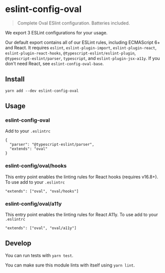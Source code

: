 # eslint-config-oval

> Complete Oval ESlint configuration. Batteries included.

We export 3 ESLint configurations for your usage.

Our default export contains all of our ESLint rules, including ECMAScript 6+ and React. It requires `eslint`, `eslint-plugin-import`, `eslint-plugin-react`, `eslint-plugin-react-hooks`, `@typescript-eslint/eslint-plugin`, `@typescript-eslint/parser`, `typescript`, and `eslint-plugin-jsx-a11y`. If you don't need React, see `eslint-config-oval-base`.

## Install

```
yarn add --dev eslint-config-oval
```

## Usage

### eslint-config-oval

Add to your `.eslintrc`
```
{
  "parser": "@typescript-eslint/parser",
  "extends": "oval"
}
```

### eslint-config/oval/hooks

This entry point enables the linting rules for React hooks (requires v16.8+).
To use add to your `.eslintrc`
```
"extends": ["oval", "oval/hooks"]
```

### eslint-config/oval/a11y

This entry point enables the linting rules for React A11y.
To use add to your `.eslintrc`
```
"extends": ["oval", "oval/a11y"]
```

## Develop

You can run tests with `yarn test`.

You can make sure this module lints with itself using `yarn lint`.

